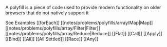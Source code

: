 A polyfill is a piece of code used to provide modern functionality on older browsers that do not natively support it

See Examples
[[forEach]]
[[notes/problems/polyfills/array/Map|Map]]
[[notes/problems/polyfills/array/Filter|Filter]]
[[notes/problems/polyfills/array/Reduce|Reduce]]
[[Flat]]
[[Call]]
[[Apply]]
[[Bind]]
[[All]]
[[All Settled]]
[[Race]]
[[Any]]
